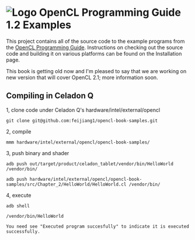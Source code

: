 ![Logo](logo.jpeg) OpenCL Programming Guide 1.2 Examples
=======================================================================

This project contains all of the source code to the example programs
from the [OpenCL Programming
Guide](http://www.heterogeneouscompute.org/?page_id=5). Instructions
on checking out the source code and building it on various platforms
can be found on the Installation page.

This book is getting old now and I'm pleased to say that we are
working on new version that will cover OpenCL 2.1; more information
soon.

Compiling in Celadon Q
---
1, clone code under Celadon Q's hardware/intel/external/opencl

	git clone git@github.com:feijiang1/opencl-book-samples.git

2, compile

	mmm hardware/intel/external/opencl/opencl-book-samples/

3, push binary and shader

	adb push out/target/product/celadon_tablet/vendor/bin/HelloWorld /vendor/bin/

	adb push hardware/intel/external/opencl/opencl-book-samples/src/Chapter_2/HelloWorld/HelloWorld.cl /vendor/bin/

4, execute

	adb shell

	/vendor/bin/HelloWorld

	You need see "Executed program succesfully" to indicate it is executed successfully.

